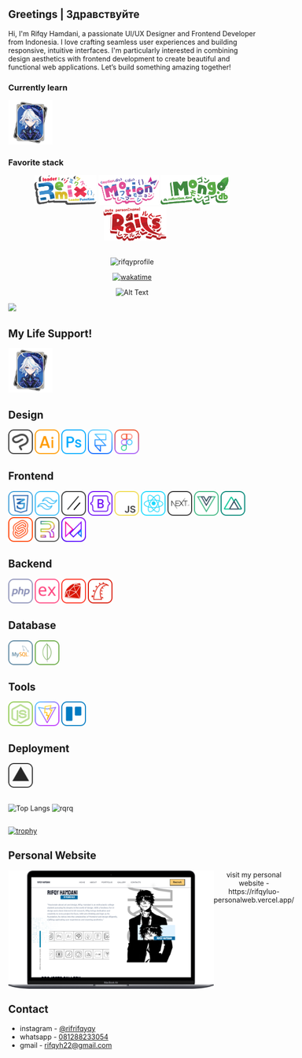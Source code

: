 ## Greetings | Здравствуйте
Hi, I'm Rifqy Hamdani, a passionate UI/UX Designer and Frontend Developer from Indonesia. I love crafting seamless user experiences and building responsive, intuitive interfaces. I'm particularly interested in combining design aesthetics with frontend development to create beautiful and functional web applications. Let’s build something amazing together!

### Currently learn
<div>
  <img src ="./furina_item.png" style=" height: 90px; "/>
</div>
 
### Favorite stack 
<div align="center">
  <img src="./sketch/remixkawai@2x.png" style=" height: 60px"/>
  <img src="./sketch/framermotionkawai2.svg" style=" height: 60px"/>
  <img src="./sketch/mongodbkawai.svg" style=" height: 60px"/>
  <img src="./sketch/railskawai.png" style=" height: 70px; margin-left: 12px"/>
</div>

##
<div align="center">
  <img align="center" src="https://komarev.com/ghpvc/?username=rifrifqyqy&label=Profile%20views&color=0e75b6&style=for-the-badge" alt="rifqyprofile" />

[![wakatime](https://wakatime.com/badge/user/1a07ecd8-7cd5-46ac-a6bf-cae452cbcce9.svg/?style=for-the-badge)](https://wakatime.com/@1a07ecd8-7cd5-46ac-a6bf-cae452cbcce9)
</div>

<p align="center">
  <img src="https://i.ytimg.com/vi/BVgJOYQcKDY/hq720.jpg?sqp=-oaymwEhCK4FEIIDSFryq4qpAxMIARUAAAAAGAElAADIQj0AgKJD&rs=AOn4CLB94gnYQM2IIpxJSxovV3RlTiZ-fg" alt="Alt Text" style="height:240px" />
</p>
<img src="https://storage.kodeteks.com/line.gif">

## My Life Support!

<div style="">
<img src ="./furina_item.png" style=" height: 90px; "/>
</div>

## Design
<div>
  <img src ="./sketch/csp.svg" style=" height: 50px; "/>
  <img src ="./sketch/illustrator.svg" style=" height: 50px; "/>
  <img src ="./sketch/photoshop.svg" style=" height: 50px; "/>
  <img src ="./sketch/framer.svg" style=" height: 50px; "/>
  <img src ="./sketch/figma.svg" style=" height: 50px; "/>
</div>

## Frontend
<div>
  <img src ="./sketch/css.svg" style=" height: 50px; "/>
  <img src ="./sketch/tailwind.svg" style=" height: 50px; "/>
  <img src ="./sketch/shadcn.svg" style=" height: 50px; "/>
  <img src ="./sketch/bootstrap.svg" style=" height: 50px; "/>
  <img src ="./sketch/js.svg" style=" height: 50px; "/>
  <img src ="./sketch/react.svg" style=" height: 50px; "/>
  <img src ="./sketch/next.svg" style=" height: 50px; "/>
  <img src ="./sketch/vue.svg" style=" height: 50px; "/>
  <img src ="./sketch/nuxt.svg" style=" height: 50px; "/>
  <img src ="./sketch/svelte.svg" style=" height: 50px; "/>
  <img src ="./sketch/remixjs.png" style=" height: 50px; "/>
  <img src ="./sketch/framermotion.svg" style=" height: 50px; "/>
</div>

## Backend
<div>
  <img src ="./sketch/php.svg" style=" height: 50px; "/>
  <img src ="./sketch/express.svg" style=" height: 50px; "/>
  <img src ="./sketch/ruby.svg" style=" height: 50px; "/>
  <img src ="./sketch/rails.svg" style=" height: 50px; "/>
</div>

## Database
<div>
  <img src ="./sketch/sql.svg" style=" height: 50px; "/>
  <img src ="./sketch/mongodb.svg" style=" height: 50px; "/>
</div>

## Tools
<div>
  <img src ="./sketch/nodejs.svg" style=" height: 50px; "/>
  <img src ="./sketch/vitejs.png" style=" height: 50px; "/>
  <img src ="./sketch/trello.svg" style=" height: 50px; "/>
</div>

## Deployment
<div>
  <img src ="./sketch/vercel.png" style=" height: 50px; "/>
</div>

##
<p align="left" style="width: 100%;">
  <img src="https://github-readme-stats.vercel.app/api/top-langs/?username=rifrifqyqy&layout=compact&langs_count=10&theme=gruvbox&hide_border=true&size_weight=0.5&count_weight=0.4&hide=yacc,swift,scss,less,mcfunction,makefile,ragel,c,cplusplus,hack,html,cmake,cpp,dart,c++,cp" alt="Top Langs" style="height: 200px"  />
  <img src="https://github-readme-streak-stats.herokuapp.com/?user=rifrifqyqy&theme=gruvbox&hide_border=true" alt="rqrq" style="height: 200px" />  
</p>

##
<p align="left">
  
  [![trophy](https://github-profile-trophy.vercel.app/?username=rifrifqyqy&rank=-C,-?&theme=gruvbox&no-frame=true)](https://github.com/ryo-ma/github-profile-trophy)
</p>


##  Personal Website
<div align="center" display="flex" style="display:flex">
  <img src="./mockup.png" style="height:240px; width: min-content "/>
  <div align="center">
  visit my personal website
  - https://rifqyluo-personalweb.vercel.app/
  </div>
</div>



## Contact
- instagram - [@rifrifqyqy](https://www.instagram.com/rifrifqyqy/)
- whatsapp - [081288233054](https://api.whatsapp.com/send?phone=6281288233054)
- gmail - rifqyh22@gmail.com

## 

<p align="center" style="width: 100%;">

</p>


<!-- Proudly created with GPRM ( https://gprm.itsvg.in ) -->
